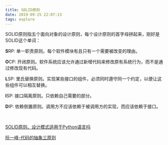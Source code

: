 ```yaml
---
title: SOLID原则
date: 2019-09-25 22:07:13
tags: explore
---
```





SOLID原则指五个面向对象的设计原则，每个设计原则的首字母拼起来，刚好是SOLID这个单词：


**S**RP: 单一职责原则。每个软件模块有且只有一个需要被改变的理由。

**O**CP: 开闭原则。软件系统应该允许通过新增代码来修改原有系统行为，而不是通过修改现有代码。

**L**SP: 里氏替换原则。实现某些接口的组件，必须同时遵守同一个约定，以便让这些组件可以相互替换。

**I**SP: 接口隔离原则。只依赖自己需要的部分。

**D**IP: 依赖倒置原则。调用方不应该依赖于被调用方的实现，而应该依赖于接口。 


<br>

[SOLID原则、设计模式适用于Python语言吗](https://www.cnblogs.com/xybaby/p/11782293.html)



[阮一峰-代码的抽象三原则](https://www.ruanyifeng.com/blog/2013/01/abstraction_principles.html)


